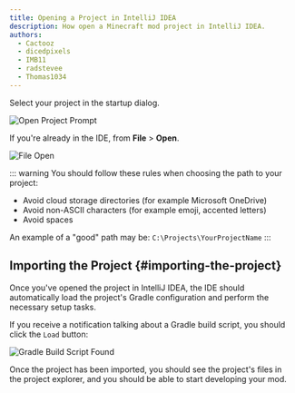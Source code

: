 ```yaml
---
title: Opening a Project in IntelliJ IDEA
description: How open a Minecraft mod project in IntelliJ IDEA.
authors:
  - Cactooz
  - dicedpixels
  - IMB11
  - radstevee
  - Thomas1034
---
```


Select your project in the startup dialog.

![Open Project Prompt](/assets/develop/getting-started/intellij/welcome.png)

If you're already in the IDE, from **File** > **Open**.

![File Open](/assets/develop/getting-started/intellij/file-open.png)

::: warning
You should follow these rules when choosing the path to your project:

- Avoid cloud storage directories (for example Microsoft OneDrive)
- Avoid non-ASCII characters (for example emoji, accented letters)
- Avoid spaces

An example of a "good" path may be: `C:\Projects\YourProjectName`
:::

## Importing the Project {#importing-the-project}

Once you've opened the project in IntelliJ IDEA, the IDE should automatically load the project's Gradle configuration and perform the necessary setup tasks.

If you receive a notification talking about a Gradle build script, you should click the `Load` button:

![Gradle Build Script Found](/assets/develop/getting-started/intellij/gradle-build-script.png)

Once the project has been imported, you should see the project's files in the project explorer, and you should be able to start developing your mod.
